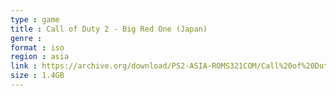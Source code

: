 ```yaml
---
type : game
title : Call of Duty 2 - Big Red One (Japan)
genre : 
format : iso
region : asia
link : https://archive.org/download/PS2-ASIA-ROMS321COM/Call%20of%20Duty%202%20-%20Big%20Red%20One%20%28Japan%29.7z
size : 1.4GB
---
```

